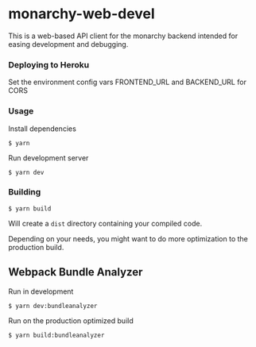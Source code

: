 # monarchy-web-devel

This is a web-based API client for the monarchy backend intended for easing development and debugging.

### Deploying to Heroku

Set the environment config vars FRONTEND_URL and BACKEND_URL for CORS

### Usage

Install dependencies

```
$ yarn
```

Run development server

```
$ yarn dev
```

### Building

```
$ yarn build
```

Will create a `dist` directory containing your compiled code.

Depending on your needs, you might want to do more optimization to the production build.

## Webpack Bundle Analyzer

Run in development

```
$ yarn dev:bundleanalyzer
```

Run on the production optimized build

```
$ yarn build:bundleanalyzer
```
